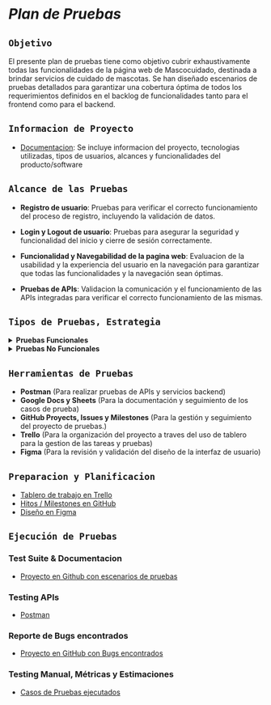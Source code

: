 # ___Plan de Pruebas___

## `Objetivo`

El presente plan de pruebas tiene como objetivo cubrir exhaustivamente todas las funcionalidades de la página web de Mascocuidado, destinada a brindar servicios de cuidado de mascotas. Se han diseñado escenarios de pruebas detallados para garantizar una cobertura óptima de todos los requerimientos definidos en el backlog de funcionalidades tanto para el frontend como para el backend.

## `Informacion de Proyecto`

- [Documentacion](https://github.com/No-Country/c17-11-t-node-react/blob/main/README.md): Se incluye informacion del proyecto, tecnologias utilizadas, tipos de usuarios, alcances y funcionalidades del producto/software

## `Alcance de las Pruebas`

- **Registro de usuario**:
  Pruebas para verificar el correcto funcionamiento del proceso de registro, incluyendo la validación de datos.

- **Login y Logout de usuario**:
  Pruebas para asegurar la seguridad y funcionalidad del inicio y cierre de sesión correctamente.

- **Funcionalidad y Navegabilidad de la pagina web**:
  Evaluacion de la usabilidad y la experiencia del usuario en la navegación para garantizar que todas las funcionalidades y la navegación sean óptimas.

- **Pruebas de APIs**:
  Validacion la comunicación y el funcionamiento de las APIs integradas para verificar el correcto funcionamiento de las mismas.

## `Tipos de Pruebas, Estrategia`

<details>

  <summary><b>Pruebas Funcionales</b></summary>

- **Pruebas de Humo:**
   Se realizarán pruebas iniciales para asegurar que las funciones principales del software estén operativas.
- **Pruebas Exploratorias:**
   Se llevará a cabo una evaluación adicional basada en los requerimientos para descubrir posibles problemas y áreas de mejora.

</details>

<details>

  <summary><b>Pruebas No Funcionales</b></summary>

- **Pruebas de Usabilidad:**
   Se evaluará la facilidad de uso y la experiencia del usuario.
- **Pruebas de Seguridad:**
   Se enfocará en la autenticación y autorización para garantizar la protección de datos y la integridad del sistema.

</details>

## `Herramientas de Pruebas`

- **Postman** (Para realizar pruebas de APIs y servicios backend)
- **Google Docs y Sheets** (Para la documentación y seguimiento de los casos de prueba)
- **GitHub Proyects, Issues y Milestones** (Para la gestión y seguimiento del proyecto de pruebas.)
- **Trello** (Para la organización del proyecto a traves del uso de tablero para la gestion de las tareas y pruebas)
- **Figma** (Para la revisión y validación del diseño de la interfaz de usuario)

## `Preparacion y Planificacion`

- [Tablero de trabajo en Trello](https://trello.com/b/Nr6Ph0u1/ideas-para-app-cuidado-de-mascotas)
- [Hitos / Milestones en GitHub](https://github.com/No-Country/c17-11-t-node-react/milestone/5)
- [Diseño en Figma](https://www.figma.com/file/CfUZpuaYN2R1MHn7uVKt7j/Cuidado-de-mascotas?type=design&node-id=1-7&mode=design&t=VEQn1FGUGWU6iLcp-0)

## `Ejecución de Pruebas`

### Test Suite & Documentacion

- [Proyecto en Github con escenarios de pruebas](https://github.com/orgs/No-Country/projects/149/views/1)

### Testing APIs

- [Postman](https://www.postman.com/altimetry-physicist-7128707/workspace/public-collections/overview)

### Reporte de Bugs encontrados

- [Proyecto en GitHub con Bugs encontrados](https://github.com/orgs/No-Country/projects/148/views/1)

### Testing Manual, Métricas y Estimaciones

* [Casos de Pruebas ejecutados](https://mascocuidado.atlassian.net/jira/core/projects/CDM/board)
